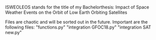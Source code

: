 ISWEOLEOS stands for the title of my Bachelorthesis:
Impact of Space Weather Events on the Orbit of Low Earth Orbiting Satellites

Files are chaotic and will be sorted out in the future.
Important are the following files:
  "functions.py"
  "integration GFOC18.py"
  "integration SAT new.py"
